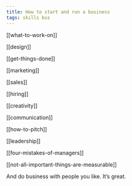```yaml
---
title: How to start and run a business
tags: skills bus
---
```


[[what-to-work-on]]

[[design]]

[[get-things-done]]

[[marketing]]

[[sales]]

[[hiring]]

[[creativity]]

[[communication]]

[[how-to-pitch]]

[[leadership]]

[[four-mistakes-of-managers]]

[[not-all-important-things-are-measurable]]

And do business with people you like. It’s great.
